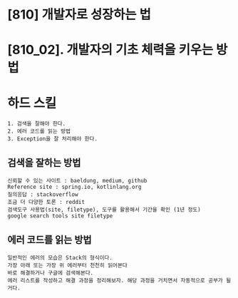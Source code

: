# [810] 개발자로 성장하는 법
# [810_02]. 개발자의 기초 체력을 키우는 방법

# 하드 스킬
    1. 검색을 잘해야 한다.
    2. 에러 코드를 읽는 방법
    3. Exception을 잘 처리해야 한다.

## 검색을 잘하는 방법
    신뢰할 수 있는 사이트 : baeldung, medium, github
    Reference site : spring.io, kotlinlang.org
    질의응답 : stackoverflow
    조금 더 다양한 토론 : reddit
    검색도구 사용법(site, filetype), 도구를 활용해서 기간을 확인 (1년 정도)  
    google search tools site filetype

## 에러 코드를 읽는 방법
    일반적인 에러의 모습은 Stack의 형식이다.
    가장 아래 또는 가장 위 에러부터 천천히 읽어본다
    바로 해결하거나 구글에 검색해본다.
    에러 리스트를 작성하고 해결 과정을 정리해보자. 해당 과정을 거치면서 자동적으로 공부가 될 거다.
